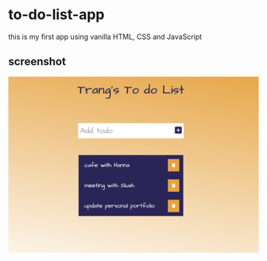 # to-do-list-app

this is my first app using vanilla HTML, CSS and JavaScript

## screenshot

![alt text](Screenshot.png)
